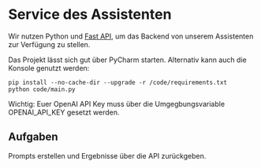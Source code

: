 # Service des Assistenten

Wir nutzen Python und [Fast API](https://fastapi.tiangolo.com/), um das Backend von unserem 
Assistenten zur Verfügung zu stellen.

Das Projekt lässt sich gut über PyCharm starten.
Alternativ kann auch die Konsole genutzt werden:

```
pip install --no-cache-dir --upgrade -r /code/requirements.txt
python code/main.py
```

Wichtig: Euer OpenAI API Key muss über die Umgegbungsvariable OPENAI_API_KEY gesetzt werden.

## Aufgaben

Prompts erstellen und Ergebnisse über die API zurückgeben.